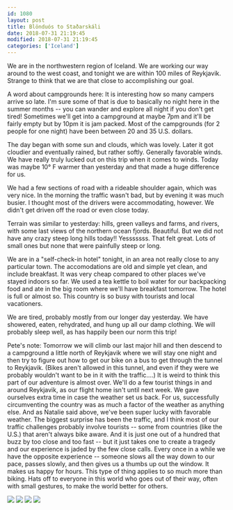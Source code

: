 ```yaml
---
id: 1080
layout: post
title: Blönduós to Staðarskáli
date: 2018-07-31 21:19:45
modified: 2018-07-31 21:19:45
categories: ['Iceland']
---
```


We are in the northwestern region of Iceland. We are working our way around to the west coast, and tonight we are within 100 miles of Reykjavik. Strange to think that we are that close to accomplishing our goal.

A word about campgrounds here: It is interesting how so many campers arrive so late. I'm sure some of that is due to basically no night here in the summer months -- you can wander and explore all night if you don't get tired! Sometimes we'll get into a campground at maybe 7pm and it'll be fairly empty but by 10pm it is jam packed. Most of the campgrounds (for 2 people for one night) have been between 20 and 35 U.S. dollars.

The day began with some sun and clouds, which was lovely. Later it got cloudier and eventually rained, but rather softly. Generally favorable winds. We have really truly lucked out on this trip when it comes to winds. Today was maybe 10° F warmer than yesterday and that made a huge difference for us.

We had a few sections of road with a rideable shoulder again, which was very nice. In the morning the traffic wasn't bad, but by evening it was much busier. I thought most of the drivers were accommodating, however. We didn't get driven off the road or even close today.

Terrain was similar to yesterday: hills, green valleys and farms, and rivers, with some last views of the northern ocean fjords. Beautiful. But we did not have any crazy steep long hills today!! Yesssssss. That felt great. Lots of small ones but none that were painfully steep or long.

We are in a "self-check-in hotel" tonight, in an area not really close to any particular town. The accomodations are old and simple yet clean, and include breakfast. It was very cheap compared to other places we've stayed indoors so far. We used a tea kettle to boil water for our backpacking food and ate in the big room where we'll have breakfast tomorrow. The hotel is full or almost so. This country is so busy with tourists and local vacationers.

We are tired, probably mostly from our longer day yesterday. We have showered, eaten, rehydrated, and hung up all our damp clothing. We will probably sleep well, as has happily been our norm this trip!

Pete's note: Tomorrow we will climb our last major hill and then descend to a campground a little north of Reykjavik where we will stay one night and then try to figure out how to get our bike on a bus to get through the tunnel to Reykjavik. (Bikes aren't allowed in this tunnel, and even if they were we probably wouldn't want to be in it with the traffic....) It is weird to think this part of our adventure is almost over. We'll do a few tourist things in and around Reykjavik, as our flight home isn't until next week. We gave ourselves extra time in case the weather set us back. For us, successfully circumventing the country was as much a factor of the weather as anything else. And as Natalie said above, we've been super lucky with favorable weather. The biggest surprise has been the traffic, and I think most of our traffic challenges probably involve tourists -- some from countries (like the U.S.) that aren't always bike aware. And it is just one out of a hundred that buzz by too close and too fast -- but it just takes one to create a tragedy and our experience is jaded by the few close calls. Every once in a while we have the opposite experience -- someone slows all the way down to our pace, passes slowly, and then gives us a thumbs up out the window. It makes us happy for hours. This type of thing applies to so much more than biking. Hats off to everyone in this world who goes out of their way, often with small gestures, to make the world better for others.

![](https://whitingpt.files.wordpress.com/2018/07/img_20180731_0855114344639057011328391.jpg)
![](https://whitingpt.files.wordpress.com/2018/07/img_20180731_101253234673619789428893.jpg)
![](https://whitingpt.files.wordpress.com/2018/07/img_20180731_1218596681937855082028941.jpg)
![](https://whitingpt.files.wordpress.com/2018/07/img_20180731_190446_7561327201162207059290.jpg)

